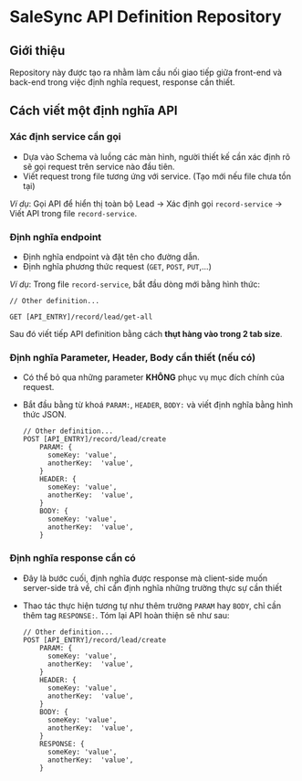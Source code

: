 # SaleSync API Definition Repository
## Giới thiệu

Repository này được tạo ra nhằm làm cầu nối giao tiếp giữa front-end và back-end trong việc định nghĩa request, response cần thiết.

## Cách viết một định nghĩa API
### Xác định service cần gọi

- Dựa vào Schema và luồng các màn hình, người thiết kế cần xác định rõ sẽ gọi request trên service nào đầu tiên.
- Viết request trong file tương ứng với service. (Tạo mới nếu file chưa tồn tại)

*Ví dụ*: Gọi API để hiển thị toàn bộ Lead $\rightarrow$ Xác định gọi `record-service` $\rightarrow$ Viết API trong file `record-service`.
### Định nghĩa endpoint
- Định nghĩa endpoint và đặt tên cho đường dẫn.
- Định nghĩa phương thức request (`GET`, `POST`, `PUT`,...)

*Ví dụ*: Trong file `record-service`, bắt đầu dòng mới bằng hình thức:

    // Other definition...

    GET [API_ENTRY]/record/lead/get-all

Sau đó viết tiếp API definition bằng cách **thụt hàng vào trong 2 tab size**.

### Định nghĩa Parameter, Header, Body cần thiết (nếu có)

- Có thể bỏ qua những parameter **KHÔNG** phục vụ mục đích chính của request.
- Bắt đầu bằng từ khoá `PARAM:`, `HEADER`, `BODY:` và viết định nghĩa bằng hình thức JSON.

      // Other definition...
      POST [API_ENTRY]/record/lead/create
          PARAM: {
            someKey: 'value',
            anotherKey:  'value',
          }
          HEADER: {
            someKey: 'value',
            anotherKey:  'value',
          }
          BODY: {
            someKey: 'value',
            anotherKey:  'value',
          }

### Định  nghĩa response cần có

- Đây là bước cuối, định nghĩa được response mà client-side muốn server-side trả về, chỉ cần định nghĩa những trường thực sự cần thiết
- Thao tác thực hiện tương tự như thêm trường `PARAM` hay `BODY`, chỉ cần thêm tag `RESPONSE:`. Tóm lại API hoàn thiện sẽ như sau:

      // Other definition...
      POST [API_ENTRY]/record/lead/create
          PARAM: {
            someKey: 'value',
            anotherKey:  'value',
          }
          HEADER: {
            someKey: 'value',
            anotherKey:  'value',
          }
          BODY: {
            someKey: 'value',
            anotherKey:  'value',
          }
          RESPONSE: {
            someKey: 'value',
            anotherKey:  'value',
          }







